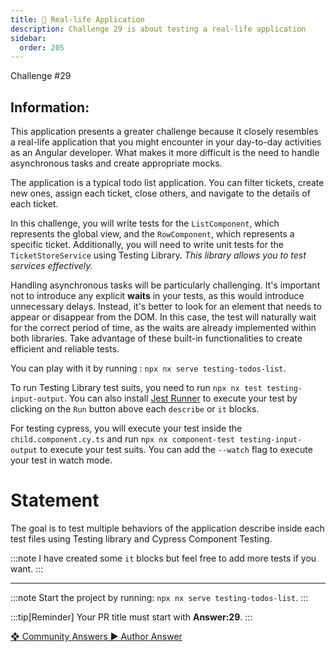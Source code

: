 ```yaml
---
title: 🔴 Real-life Application
description: Challenge 29 is about testing a real-life application
sidebar:
  order: 205
---
```


<div class="chip">Challenge #29</div>

## Information:

This application presents a greater challenge because it closely resembles a real-life application that you might encounter in your day-to-day activities as an Angular developer. What makes it more difficult is the need to handle asynchronous tasks and create appropriate mocks.

The application is a typical todo list application. You can filter tickets, create new ones, assign each ticket, close others, and navigate to the details of each ticket.

In this challenge, you will write tests for the `ListComponent`, which represents the global view, and the `RowComponent`, which represents a specific ticket. Additionally, you will need to write unit tests for the `TicketStoreService` using Testing Library. _This library allows you to test services effectively._

Handling asynchronous tasks will be particularly challenging. It's important not to introduce any explicit <b>waits</b> in your tests, as this would introduce unnecessary delays. Instead, it's better to look for an element that needs to appear or disappear from the DOM. In this case, the test will naturally wait for the correct period of time, as the waits are already implemented within both libraries. Take advantage of these built-in functionalities to create efficient and reliable tests.

You can play with it by running : `npx nx serve testing-todos-list`.

To run Testing Library test suits, you need to run `npx nx test testing-input-output`. You can also install [Jest Runner](https://marketplace.visualstudio.com/items?itemName=firsttris.vscode-jest-runner) to execute your test by clicking on the `Run` button above each `describe` or `it` blocks.

For testing cypress, you will execute your test inside the `child.component.cy.ts` and run `npx nx component-test testing-input-output` to execute your test suits. You can add the `--watch` flag to execute your test in watch mode.

# Statement

The goal is to test multiple behaviors of the application describe inside each test files using Testing library and Cypress Component Testing.

:::note
I have created some `it` blocks but feel free to add more tests if you want.
:::

---

:::note
Start the project by running: `npx nx serve testing-todos-list`.
:::

:::tip[Reminder]
Your PR title must start with <b>Answer:29</b>.
:::

<div class="article-footer">
  <a
    href="https://github.com/tomalaforge/angular-challenges/pulls?q=label%3A28+label%3Aanswer"
    alt="Real-life Application community solutions">
    ❖ Community Answers
  </a>
  <a
    href='https://github.com/tomalaforge/angular-challenges/pulls?q=label%3A285+label%3A"answer+author"'
    alt="Real-life Application solution author">
    ▶︎ Author Answer
  </a>
  </div>
